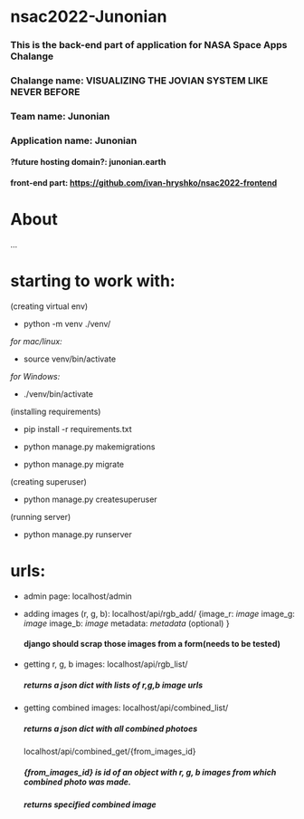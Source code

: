 # nsac2022-Junonian
### This is the back-end part of application for NASA Space Apps Chalange 
### Chalange name: VISUALIZING THE JOVIAN SYSTEM LIKE NEVER BEFORE
### Team name: Junonian
### Application name: Junonian
#### ?future hosting domain?: junonian.earth 


#### front-end part: https://github.com/ivan-hryshko/nsac2022-frontend

# About
... 



# starting to work with: 
(creating virtual env)
- python -m venv ./venv/

*for mac/linux:*
- source venv/bin/activate 

*for Windows:*
- ./venv/bin/activate

(installing requirements)
- pip install -r requirements.txt

- python manage.py makemigrations
- python manage.py migrate

(creating superuser)
- python manage.py createsuperuser

(running server)
- python manage.py runserver


# urls:
  - admin page:
    localhost/admin
  
  - adding images (r, g, b):
    localhost/api/rgb_add/
    {image_r: *image*
     image_g: *image*
     image_b: *image*
     metadata: *metadata* (optional)
     }
    #### django should scrap those images from a form(needs to be tested)

  - getting r, g, b images: 
    localhost/api/rgb_list/
    ##### returns a json dict with lists of r,g,b image urls 
    
  - getting combined images:
    localhost/api/combined_list/
    ##### returns a json dict with all combined photoes
    
    localhost/api/combined_get/{from_images_id}
    ##### {from_images_id} is id of an object with r, g, b images from which combined photo was made.
    
    ##### returns specified combined image
    
    
    
    
